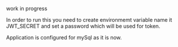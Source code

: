work in progress

In order to run this you need to create environmemt variable
name it JWT_SECRET and set a password which will be used for token.

Application is configured for mySql as it is now.
